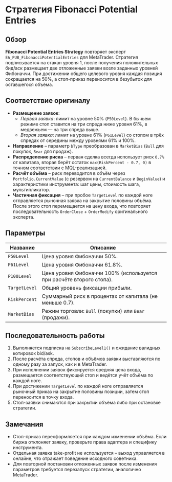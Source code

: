 # Стратегия Fibonacci Potential Entries

## Обзор
**Fibonacci Potential Entries Strategy** повторяет эксперт `EA_PUB_FibonacciPotentialEntries` для MetaTrader. Стратегия подписывается на стакан уровня 1, после получения положительных бид/аск размещает две отложенные заявки возле заданных уровней Фибоначчи. При достижении общего целевого уровня каждая позиция сокращается на 50%, а стоп-приказ переносится в безубыток для оставшегося объёма.

## Соответствие оригиналу
- **Размещение заявок**:
  - *Первая заявка*: лимит на уровне 50% (`P50Level`). В бычьем режиме стоп ставится на три спреда ниже уровня 61%, в медвежьем — на три спреда выше.
  - *Вторая заявка*: лимит на уровне 61% (`P61Level`) со стопом в трёх спредах от середины между уровнями 61% и 100%.
- **Направление** – параметр `bType` преобразован в `MarketBias` (`Bull` для покупок, `Bear` для продаж).
- **Распределение риска** – первая сделка всегда использует риск `0.7%` от капитала, вторая берёт остаток `max(RiskPercent - 0.7, 0)` в точном соответствии с MQL-реализацией.
- **Расчёт объёма** – риск переводится в объём через `Portfolio.CurrentValue` (с резервом на `CurrentBalance` и `BeginValue`) и характеристики инструмента: шаг цены, стоимость шага, мультипликатор.
- **Частичная фиксация** – при пробое `TargetLevel` по каждой ноге отправляется рыночная заявка на закрытие половины объёма. После этого стоп перемещается на цену входа, что повторяет последовательность `OrderClose` + `OrderModify` оригинального эксперта.

## Параметры
| Название | Описание |
| --- | --- |
| `P50Level` | Цена уровня Фибоначчи 50%. |
| `P61Level` | Цена уровня Фибоначчи 61.8%. |
| `P100Level` | Цена уровня Фибоначчи 100% (используется при расчёте второго стопа). |
| `TargetLevel` | Общий уровень фиксации прибыли. |
| `RiskPercent` | Суммарный риск в процентах от капитала (не меньше 0.7). |
| `MarketBias` | Режим торговли: `Bull` (покупки) или `Bear` (продажи). |

## Последовательность работы
1. Выполняется подписка на `SubscribeLevel1()` и ожидание валидных котировок bid/ask.
2. После расчёта спреда, стопов и объёмов заявки выставляются по одному разу за запуск, как и в MetaTrader.
3. При исполнении заявок фиксируется средняя цена входа, размещается соответствующий стоп и ведётся учёт объёма по каждой ноге.
4. При достижении `TargetLevel` по каждой ноге отправляется рыночный приказ на закрытие половины позиции, затем стоп переносится в точку входа.
5. Стоп-заявки снимаются при закрытии объёма либо при остановке стратегии.

## Замечания
- Стоп-приказ переоформляется при каждом изменении объёма. Если биржа отклоняет заявку, проверьте права адаптера и специфику инструмента.
- Отдельная заявка take-profit не используется – выход управляется в онлайне, что отражает поведение исходного советника.
- Для повторной постановки отложенных заявок после изменения параметров требуется перезапуск стратегии, аналогично MetaTrader.
